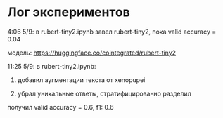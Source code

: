 # Лог экспериментов

4:06 5/9: в rubert-tiny2.ipynb завел rubert-tiny2, пока valid accuracy = 0.04

модель: <https://huggingface.co/cointegrated/rubert-tiny2>

11:25 5/9: в rubert-tiny2.ipynb:

1. добавил аугментации текста от xenopupei

2. убрал уникальные ответы, стратифицированно разделил

получил valid accuracy = 0.6, f1: 0.6
